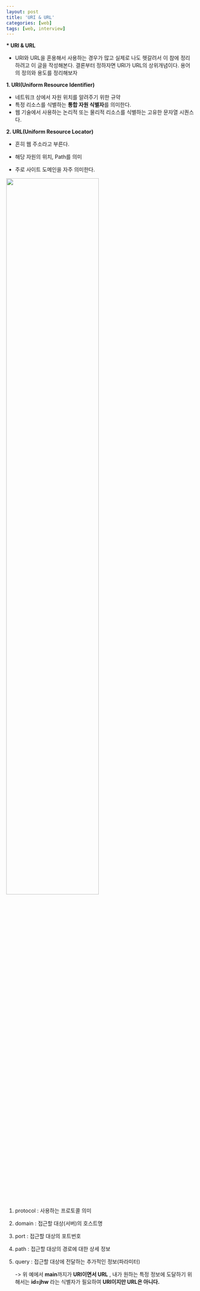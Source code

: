 ```yaml
---
layout: post
title: 'URI & URL'
categories: [web]
tags: [web, interview]
---
```


**\* URI & URL**

- URI와 URL을 혼용해서 사용하는 경우가 많고 실제로 나도 헷갈려서 이 참에 정리하려고 이 글을 작성해본다. 결론부터 정하자면 URI가 URL의 상위개념이다. 용어의 정의와 용도를 정리해보자

**1. URI(Uniform Resource Identifier)**

- 네트워크 상에서 자원 위치를 알려주기 위한 규약
- 특정 리소스를 식별하는 **통합 자원 식별자**를 의미한다.
- 웹 기술에서 사용하는 논리적 또는 물리적 리소스를 식별하는 고유한 문자열 시퀀스다.

**2. URL(Uniform Resource Locator)**

- 흔히 웹 주소라고 부른다.

- 해당 자원의 위치, Path를 의미
- 주로 사이트 도메인을 자주 의미한다.

<img src="https://user-images.githubusercontent.com/57614563/132974678-0d73b443-7014-4a8d-a47a-f8cc6486f62f.PNG" width="70%">

1. protocol : 사용하는 프로토콜 의미

2. domain : 접근할 대상(서버)의 호스트명

3. port : 접근할 대상의 포트번호

4. path : 접근할 대상의 경로에 대한 상세 정보

5. query : 접근할 대상에 전달하는 추가적인 정보(파라미터)

   -> 위 예에서 **main**까지가 **URI이면서 URL** , 내가 원하는 특정 정보에 도달하기 위해서는 **id=jhw** 라는 식별자가 필요하여 **URI이지만 URL은 아니다.**
